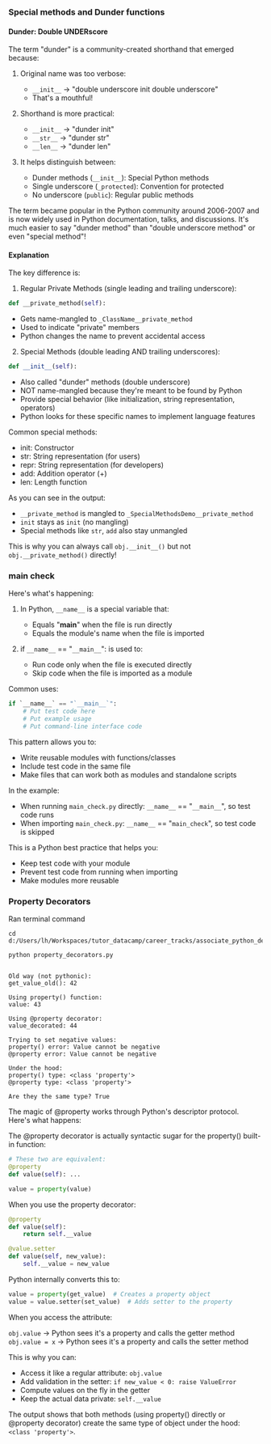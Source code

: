 ### Special methods and Dunder functions

#### Dunder: Double UNDERscore

The term "dunder" is a community-created shorthand that emerged because:

1. Original name was too verbose:
    - `__init__` → "double underscore init double underscore"
    - That's a mouthful!

2. Shorthand is more practical:
    - `__init__` → "dunder init"
    - `__str__` → "dunder str"
    - `__len__` → "dunder len"

3. It helps distinguish between:
    - Dunder methods (`__init__`): Special Python methods
    - Single underscore (`_protected`): Convention for protected
    - No underscore (`public`): Regular public methods

The term became popular in the Python community around 2006-2007 and is now widely used in Python documentation, talks, and discussions. It's much easier to say "dunder method" than "double underscore method" or even "special method"!

#### Explanation

The key difference is:

1. Regular Private Methods (single leading and trailing underscore):

```python
def __private_method(self):
```
- Gets name-mangled to `_ClassName__private_method`
- Used to indicate "private" members
- Python changes the name to prevent accidental access

2. Special Methods (double leading AND trailing underscores):

```python
def __init__(self):
```

- Also called "dunder" methods (double underscore)
- NOT name-mangled because they're meant to be found by Python
- Provide special behavior (like initialization, string representation, operators)
- Python looks for these specific names to implement language features

Common special methods:

- init: Constructor
- str: String representation (for users)
- repr: String representation (for developers)
- add: Addition operator (+)
- len: Length function

As you can see in the output:

- `__private_method` is mangled to `_SpecialMethodsDemo__private_method`
- `init` stays as `init` (no mangling)
- Special methods like `str`, `add` also stay unmangled

This is why you can always call `obj.__init__()` but not `obj.__private_method()` directly!


### main check

Here's what's happening:

1. In Python, `__name__` is a special variable that:
    - Equals "__main__" when the file is run directly
    - Equals the module's name when the file is imported

2. if `__name__` == "`__main__`": is used to:
    - Run code only when the file is executed directly
    - Skip code when the file is imported as a module

Common uses:

```python
if `__name__` == "`__main__`":
    # Put test code here
    # Put example usage
    # Put command-line interface code
```

This pattern allows you to:

- Write reusable modules with functions/classes
- Include test code in the same file
- Make files that can work both as modules and standalone scripts

In the example:

- When running `main_check.py` directly: `__name__` == "`__main__`", so test code runs
- When importing `main_check.py`: `__name__` == "`main_check`", so test code is skipped

This is a Python best practice that helps you:

- Keep test code with your module
- Prevent test code from running when importing
- Make modules more reusable

### Property Decorators

Ran terminal command

```shell
cd d:/Users/lh/Workspaces/tutor_datacamp/career_tracks/associate_python_developer/python_toolbox

python property_decorators.py
```

```console stdout

Old way (not pythonic):
get_value_old(): 42

Using property() function:
value: 43

Using @property decorator:
value_decorated: 44

Trying to set negative values:
property() error: Value cannot be negative
@property error: Value cannot be negative

Under the hood:
property() type: <class 'property'>
@property type: <class 'property'>

Are they the same type? True
```

The magic of @property works through Python's descriptor protocol. Here's what happens:

The @property decorator is actually syntactic sugar for the property() built-in function:

```python
# These two are equivalent:
@property
def value(self): ...

value = property(value)
```

When you use the property decorator:

```python
@property
def value(self):
    return self.__value

@value.setter
def value(self, new_value):
    self.__value = new_value
```

Python internally converts this to:

```python
value = property(get_value)  # Creates a property object
value = value.setter(set_value)  # Adds setter to the property
```

When you access the attribute:

`obj.value` → Python sees it's a property and calls the getter method
`obj.value = x` → Python sees it's a property and calls the setter method

This is why you can:

- Access it like a regular attribute: `obj.value`
- Add validation in the setter: `if new_value < 0: raise ValueError`
- Compute values on the fly in the getter
- Keep the actual data private: `self.__value`

The output shows that both methods (using property() directly or @property decorator) create the same type of object under the hood: `<class 'property'>`.
